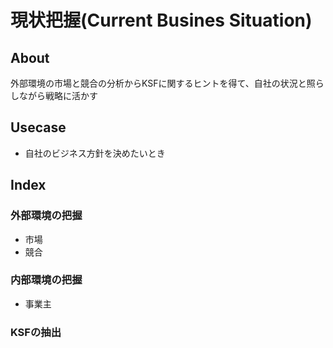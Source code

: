 # 現状把握(Current Busines Situation)

## About
外部環境の市場と競合の分析からKSFに関するヒントを得て、自社の状況と照らしながら戦略に活かす

## Usecase
* 自社のビジネス方針を決めたいとき

## Index

### 外部環境の把握
* 市場
* 競合

### 内部環境の把握
* 事業主

### KSFの抽出
